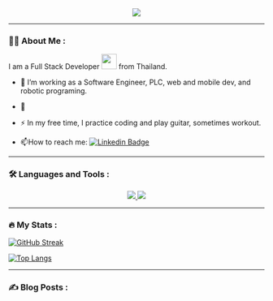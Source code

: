 <div id="header" align="center">
<img src="https://github.com/Anmol-Baranwal/Cool-GIFs-For-GitHub/assets/74038190/d48893bd-0757-481c-8d7e-ba3e163feae7" />
</div>

---

### :man_technologist: About Me :

I am a Full Stack Developer <img src="https://media.giphy.com/media/WUlplcMpOCEmTGBtBW/giphy.gif" width="30"> from Thailand.

- :telescope: I’m working as a Software Engineer, PLC, web and mobile dev, and robotic programing.

- :seedling: 

- :zap: In my free time, I practice coding and play guitar, sometimes workout.

- :mailbox:How to reach me: [![Linkedin Badge](https://img.shields.io/badge/-Songpon-blue?style=flat&logo=Linkedin&logoColor=white)](https://www.linkedin.com/in/songpon-yonpan-065a03a0/)

---

### :hammer_and_wrench: Languages and Tools :

<p align="center">
  <a href="https://skillicons.dev">
    <img src="https://skillicons.dev/icons?i=git,c,cs,css,dotnet,flutter,angular,bootstrap,sqllite" />
    <img src="https://skillicons.dev/icons?i=github,html,java,js,mongodb,nodejs,react,visualstudio,vscode" />
  </a>
</p>

---
### :fire: My Stats :

[![GitHub Streak](http://github-readme-streak-stats.herokuapp.com?user=songponyonpan&theme=highcontrast&hide_border=true)](https://git.io/streak-stats)

[![Top Langs](https://github-readme-stats.vercel.app/api/top-langs/?username=songponyonpan&layout=compact&theme=vision-friendly-dark)](https://github.com/anuraghazra/github-readme-stats)

---

### :writing_hand: Blog Posts :

